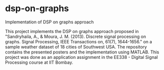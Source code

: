 # dsp-on-graphs
Implementation of DSP on graphs approach

This project implements the DSP on graphs approach proposed in "Sandryhaila, A., & Moura, J. M. (2013). Discrete signal processing on graphs. Signal Processing, IEEE Transactions on, 61(7), 1644-1656." on a sample weather dataset of 18 cities of Southwest USA. The repository contains the presented posters and the implementation using MATLAB. This project was done as an application assignment in the EE338 - Digital Signal Processing course at IIT Bombay.
